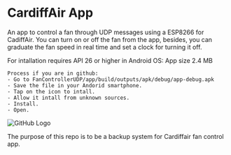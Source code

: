 # CardiffAir App

An app to control a fan through UDP messages using a ESP8266 for CadiffAir. You can turn on or off the fan from the app, besides, you can graduate the fan speed in real time and set a clock for turning it off. 

For intallation requires API 26 or higher in Android OS:
	App size 2.4 MB

	Process if you are in github:
	- Go to FanControllerUDP/app/build/outputs/apk/debug/app-debug.apk
	- Save the file in your Andorid smartphone.
	- Tap on the icon to intall.
	- Allow it intall from unknown sources.
	- Install.
	- Open.

![GitHub Logo](/images/CardiffairAppImage.png)

The purpose of this repo is to be a backup system for Cardiffair fan control app.





